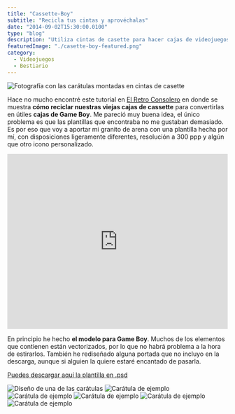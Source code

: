 ```yaml
---
title: "Cassette-Boy"
subtitle: "Recicla tus cintas y aprovéchalas"
date: "2014-09-02T15:30:00.0100"
type: "blog"
description: "Utiliza cintas de casette para hacer cajas de videojuegos de Game Boy"
featuredImage: "./casette-boy-featured.png"
category:
  - Videojuegos
  - Bestiario
---
```


![Fotografía con las carátulas montadas en cintas de casette](./casette-boy-1.jpg)

Hace no mucho encontré este tutorial en [El Retro Consolero](https://elretroconsolero.blogspot.com/2013/08/cajas-de-casette-para-juegos-de-game.html#more) en donde se muestra **cómo reciclar nuestras viejas cajas de cassette** para convertirlas en útiles **cajas de Game Boy**. Me pareció muy buena idea, el único problema es que las plantillas que encontraba no me gustaban demasiado. Es por eso que voy a aportar mi granito de arena con una plantilla hecha por mí, con disposiciones ligeramente diferentes, resolución a 300 ppp y algún que otro icono personalizado.

<iframe width="100%" height="400" src="https://www.youtube.com/embed/XcQOlgk6K10" title="YouTube video player" frameborder="0" allow="accelerometer; autoplay; clipboard-write; encrypted-media; gyroscope; picture-in-picture" allowfullscreen></iframe>

En principio he hecho **el modelo para Game Boy**. Muchos de los elementos que contienen están vectorizados, por lo que no habrá problema a la hora de estirarlos. También he rediseñado alguna portada que no incluyo en la descarga, aunque si alguien la quiere estaré encantado de pasarla.

[Puedes descargar aquí la plantilla en .psd](https://www.icloud.com/iclouddrive/08HqG_yNPK3e9a3Ximb_1IoUw#Game_Boy_-_Plantilla)

![Diseño de una de las carátulas](./casette-boy-2.jpg)
![Carátula de ejemplo](./casette-boy-3.jpg)
![Carátula de ejemplo](./casette-boy-4.jpg)
![Carátula de ejemplo](./casette-boy-5.jpg)
![Carátula de ejemplo](./casette-boy-6.jpg)
![Carátula de ejemplo](./casette-boy-7.jpg)
